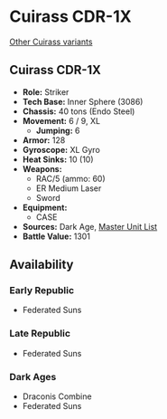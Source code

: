 # Cuirass CDR-1X

[Other Cuirass variants](../cuirass.md)

## Cuirass CDR-1X
- **Role:** Striker
- **Tech Base:** Inner Sphere (3086)
- **Chassis:** 40 tons (Endo Steel)
- **Movement:** 6 / 9, XL
  - **Jumping:** 6
- **Armor:** 128
- **Gyroscope:** XL Gyro
- **Heat Sinks:** 10 (10)
- **Weapons:**
  - RAC/5 (ammo: 60)
  - ER Medium Laser
  - Sword
- **Equipment:**
  - CASE
- **Sources:** Dark Age, [Master Unit List](http://masterunitlist.info/Unit/Details/769/cuirass-cdr-1x)
- **Battle Value:** 1301

## Availability

### Early Republic
- Federated Suns

### Late Republic
- Federated Suns

### Dark Ages
- Draconis Combine
- Federated Suns

